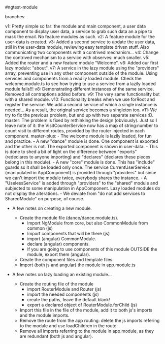 #ngtest-module

branches:

v1: Pretty simple so far: the module and main component, a user data component to display user data, a service to grab such data an a pipe to mask the email. No feature modules as such.
v2: A feature module for the user-data is created.
v3: Added a second service to update the user data, still in the user-data module, reviewing easy template driven stuff. Also communicating two components with a contrived mechanism...
v4: Change the contrived mechanism to a service with observes: much smaller.
v5: Added the router and a new feature module "Welcome".
v6: Added our first lazy module: "about".
v7: A service in the lazy module using the "providers" array, preventing use in any other component outside of the module. Using services and components from a readily loaded module. Check the welcome.module.ts to see how trying to use a service from a lazily loaded module fails!!!
v8: Demonstrating different instances of the same service. Removed all contraptions added before.
v9: The very same functionality but with a shared module.
v10: Functionality breaks when we use forRoot and register the service. We add a second service of which a single instance is needed... As a result, the original service becomes a singleton too.
v11: We try to fix the previous problem, but end up with two separate services :D.
master: The problem is fixed by rethinking the design (obviously). Just so I leave note of it: the VisitCounterService now has a map of string:number to count visit to different routes, provided by the router injected in each component.
master-plus:
	- The welcome module is lazily loaded, for fun and practice.
	- A new "dance" module is done. One component is exported and the other is not. The exported component is shown in user-data.
		- This is done to shed a bit of light on the difference between "exports" (redeclares to anyone importing) and "declares" (declares these pieces belong in this module).
	- A new "core" module is done. This has "include" guards so it shall be loaded only once. The service CurrentUserService (manipulated in AppComponent) is provided through "providers" but since we can't import the module twice, everybody shares the instance.
	- A "UselessService" is added through "providers" to the "shared" module and subjected to some manipulation in AppComponent. Lazy loaded modules do not display the alterations.
	- We deviate from "do not add services to SharedModule" on purpose, of course.

- A few notes on creating a new module.
	- Create the module file (dance/dance.module.ts).
		- Import NgModule from core, but also CommonModule from common (js)
		- Import components that will be there (js)
		- import (angular) CommonModule.
		- declare (angular) components.
		- If you are going to use components of this module OUTSIDE the module, export them (angular).
	- Create the component files and template files.
	- Import (both js and angular) the module in app.module.ts

- A few notes on lazy loading an existing module...
	- Create the routing file of the module
		- import RouterModule and Router (js)
		- import the needed components (js)
		- create the paths, leave the default blank!
		- export a declared object of RouterModule.forChild (js)
	- Import this file in the file of the module, add it to both js's imports and the module imports.
	- Remove the route from the app routing: delete the js imports refering to the module and use loadChildren in the route.
	- Remove all imports referring to the module in app.module, as they are redundant (both js and angular).

